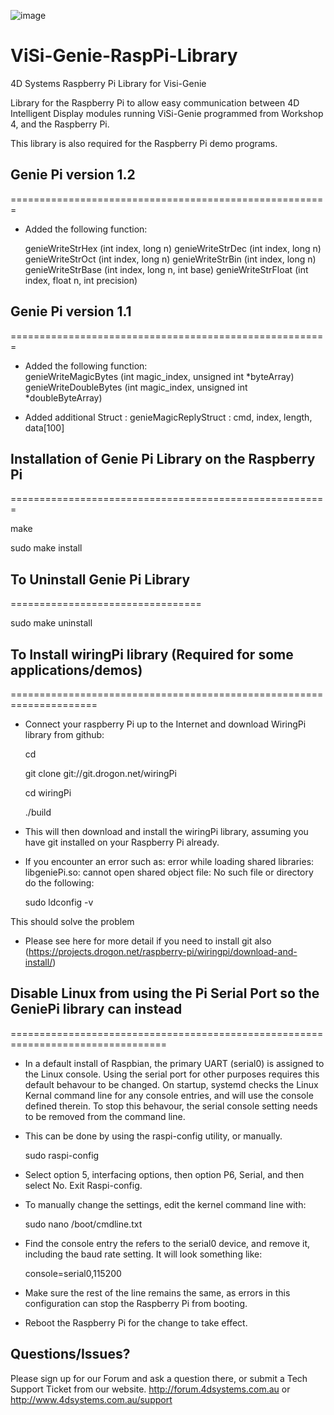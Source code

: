![image](http://www.4dsystems.com.au/imagenes/header.png)

ViSi-Genie-RaspPi-Library
====================

4D Systems Raspberry Pi Library for Visi-Genie

Library for the Raspberry Pi to allow easy communication between 4D Intelligent Display modules running ViSi-Genie programmed from Workshop 4, and the Raspberry Pi.

This library is also required for the Raspberry Pi demo programs.

## Genie Pi version 1.2 
=======================================================
*	Added the following function:

	genieWriteStrHex	(int index, long n)
	genieWriteStrDec	(int index, long n)
	genieWriteStrOct	(int index, long n)
	genieWriteStrBin	(int index, long n)
	genieWriteStrBase	(int index, long n, int base)
	genieWriteStrFloat	(int index, float n, int precision)
	
## Genie Pi version 1.1 
=======================================================
*	Added the following function:	
	genieWriteMagicBytes	(int magic_index, unsigned int *byteArray) 
	genieWriteDoubleBytes	(int magic_index, unsigned int *doubleByteArray)
	
* 	Added additional Struct : 
		genieMagicReplyStruct :	cmd, index, length, data[100]	

		
		

## Installation of Genie Pi Library on the Raspberry Pi
=======================================================

  make

  sudo make install

## To Uninstall Genie Pi Library
=================================

  sudo make uninstall
  

## To Install wiringPi library (Required for some applications/demos)
=====================================================================
* Connect your raspberry Pi up to the Internet and download WiringPi library from github:
  
  
  cd
  
  git clone git://git.drogon.net/wiringPi
  
  cd wiringPi
  
  ./build
  
  
* This will then download and install the wiringPi library, assuming you have git installed on your Raspberry Pi already.

* If you encounter an error such as: error while loading shared libraries: libgeniePi.so: cannot open shared object file: No such file or directory
do the following:

  sudo ldconfig -v

This should solve the problem

* Please see here for more detail if you need to install git also (https://projects.drogon.net/raspberry-pi/wiringpi/download-and-install/)
  

## Disable Linux from using the Pi Serial Port so the GeniePi library can instead
=================================================================================
* In a default install of Raspbian, the primary UART (serial0) is assigned to the Linux console. Using the serial port for other purposes requires this default behavour to be changed. On startup, systemd checks the Linux Kernal command line for any console entries, and will use the console defined therein. To stop this behavour, the serial console setting needs to be removed from the command line.
* This can be done by using the raspi-config utility, or manually.

  sudo raspi-config

* Select option 5, interfacing options, then option P6, Serial, and then select No. Exit Raspi-config.

* To manually change the settings, edit the kernel command line with:

  sudo nano /boot/cmdline.txt

* Find the console entry the refers to the serial0 device, and remove it, including the baud rate setting. It will look something like:

  console=serial0,115200

* Make sure the rest of the line remains the same, as errors in this configuration can stop the Raspberry Pi from booting.

* Reboot the Raspberry Pi for the change to take effect.


## Questions/Issues?

Please sign up for our Forum and ask a question there, or submit a Tech Support Ticket from our website.
http://forum.4dsystems.com.au or http://www.4dsystems.com.au/support
